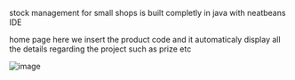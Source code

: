 stock management for small shops is built completly in java with neatbeans IDE

home page here we insert the product code and it automaticaly display all the details regarding the project such as prize etc

![image](https://user-images.githubusercontent.com/70889088/93764400-a9770200-fc30-11ea-83b6-c708e92c3fc6.png)
